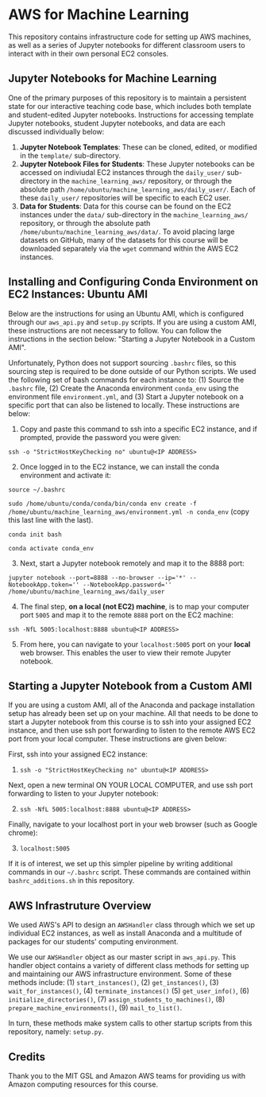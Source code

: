 # AWS for Machine Learning
This repository contains infrastructure code for setting up AWS machines, as well as a series of Jupyter notebooks for different classroom users to interact with in their own personal EC2 consoles.

## Jupyter Notebooks for Machine Learning
One of the primary purposes of this repository is to maintain a persistent state for our interactive teaching code base, which includes both template and student-edited Jupyter notebooks.  Instructions for accessing template Jupyter notebooks, student Jupyter notebooks, and data are each discussed individually below:

1. **Jupyter Notebook Templates**: These can be cloned, edited, or modified in the `template/` sub-directory.
2. **Jupyter Notebook Files for Students**: These Jupyter notebooks can be accessed on indiviudal EC2 instances through the `daily_user/` sub-directory in the `machine_learning_aws/` repository, or through the absolute path `/home/ubuntu/machine_learning_aws/daily_user/`.  Each of these `daily_user/` repositories will be specific to each EC2 user.
3. **Data for Students**: Data for this course can be found on the EC2 instances under the `data/` sub-directory in the `machine_learning_aws/` repository, or through the absolute path `/home/ubuntu/machine_learning_aws/data/`.  To avoid placing large datasets on GitHub, many of the datasets for this course will be downloaded separately via the `wget` command within the AWS EC2 instances.


## Installing and Configuring Conda Environment on EC2 Instances: Ubuntu AMI
Below are the instructions for using an Ubuntu AMI, which is configured through our `aws_api.py` and `setup.py` scripts.  If you are using a custom AMI, these instructions are not necessary to follow.  You can follow the instructions in the section below: "Starting a Jupyter Notebook in a Custom AMI".

Unfortunately, Python does not support sourcing `.bashrc` files, so this sourcing step is required to be done outside of our Python scripts.  We used the following set of bash commands for each instance to: (1) Source the `.bashrc` file, (2) Create the Anaconda environment `conda_env` using the environment file `environment.yml`, and (3) Start a Jupyter notebook on a specific port that can also be listened to locally.  These instructions are below:

1. Copy and paste this command to ssh into a specific EC2 instance, and if prompted, provide the password you were given:

`ssh -o "StrictHostKeyChecking no" ubuntu@<IP ADDRESS>`

2. Once logged in to the EC2 instance, we can install the conda environment and activate it:

`source ~/.bashrc`

`sudo /home/ubuntu/conda/conda/bin/conda env create -f /home/ubuntu/machine_learning_aws/environment.yml -n conda_env` (copy this last line with the last).

`conda init bash`

`conda activate conda_env`

3. Next, start a Jupyter notebook remotely and map it to the 8888 port:

`jupyter notebook --port=8888 --no-browser --ip='*' --NotebookApp.token='' --NotebookApp.password='' /home/ubuntu/machine_learning_aws/daily_user`

4. The final step, **on a local (not EC2) machine**, is to map your computer port `5005` and map it to the remote `8888` port on the EC2 machine:

 `ssh -NfL 5005:localhost:8888 ubuntu@<IP ADDRESS>`
 
5. From here, you can navigate to your `localhost:5005` port on your **local** web browser.  This enables the user to view their remote Jupyter notebook.

## Starting a Jupyter Notebook from a Custom AMI
If you are using a custom AMI, all of the Anaconda and package installation setup has already been set up on your machine.  All that needs to be done to start a Jupyter notebook from this course is to ssh into your assigned EC2 instance, and then use ssh port forwarding to listen to the remote AWS EC2 port from your local computer.  These instructions are given below:

First, ssh into your assigned EC2 instance:

1. `ssh -o "StrictHostKeyChecking no" ubuntu@<IP ADDRESS>`

Next, open a new terminal ON YOUR LOCAL COMPUTER, and use ssh port forwarding to listen to your Jupyter notebook:

2. `ssh -NfL 5005:localhost:8888 ubuntu@<IP ADDRESS>`

Finally, navigate to your localhost port in your web browser (such as Google chrome):

3. `localhost:5005`

If it is of interest, we set up this simpler pipeline by writing additional commands in our `~/.bashrc` script.  These commands are contained within `bashrc_additions.sh` in this repository.

## AWS Infrastruture Overview
We used AWS's API to design an `AWSHandler` class through which we set up individual EC2 instances, as well as install Anaconda and a multitude of packages for our students' computing environment.

We use our `AWSHandler` object as our master script in `aws_api.py`.  This handler object contains a variety of different class methods for setting up and maintaining our AWS infrastructure environment.  Some of these methods include: (1) `start_instances()`, (2) `get_instances()`, (3) `wait_for_instances()`, (4) `terminate_instances()`
(5) `get_user_info()`, (6) `initialize_directories()`, (7) `assign_students_to_machines()`, (8) `prepare_machine_environments()`, (9) `mail_to_list()`.

In turn, these methods make system calls to other startup scripts from this repository, namely: `setup.py`.

## Credits
Thank you to the MIT GSL and Amazon AWS teams for providing us with Amazon computing resources for this course.






